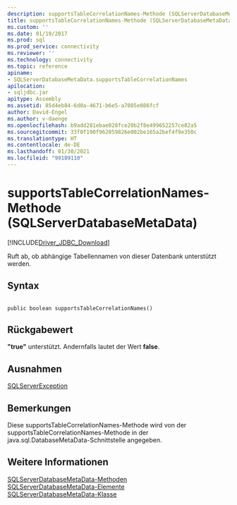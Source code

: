 ```yaml
---
description: supportsTableCorrelationNames-Methode (SQLServerDatabaseMetaData)
title: supportsTableCorrelationNames-Methode (SQLServerDatabaseMetaData) | Microsoft-Dokumentation
ms.custom: ''
ms.date: 01/19/2017
ms.prod: sql
ms.prod_service: connectivity
ms.reviewer: ''
ms.technology: connectivity
ms.topic: reference
apiname:
- SQLServerDatabaseMetaData.supportsTableCorrelationNames
apilocation:
- sqljdbc.jar
apitype: Assembly
ms.assetid: 85d4eb84-6d0a-4671-b6e5-a7085e086fcf
author: David-Engel
ms.author: v-daenge
ms.openlocfilehash: b9add281ebae028fce20b2f8e499652257ce82a5
ms.sourcegitcommit: 33f0f190f962059826e002be165a2bef4f9e350c
ms.translationtype: HT
ms.contentlocale: de-DE
ms.lasthandoff: 01/30/2021
ms.locfileid: "99189110"
---
```

# <a name="supportstablecorrelationnames-method-sqlserverdatabasemetadata"></a>supportsTableCorrelationNames-Methode (SQLServerDatabaseMetaData)
[!INCLUDE[Driver_JDBC_Download](../../../includes/driver_jdbc_download.md)]

  Ruft ab, ob abhängige Tabellennamen von dieser Datenbank unterstützt werden.  
  
## <a name="syntax"></a>Syntax  
  
```  
  
public boolean supportsTableCorrelationNames()  
```  
  
## <a name="return-value"></a>Rückgabewert  
 **"true"** unterstützt. Andernfalls lautet der Wert **false**.  
  
## <a name="exceptions"></a>Ausnahmen  
 [SQLServerException](../../../connect/jdbc/reference/sqlserverexception-class.md)  
  
## <a name="remarks"></a>Bemerkungen  
 Diese supportsTableCorrelationNames-Methode wird von der supportsTableCorrelationNames-Methode in der java.sql.DatabaseMetaData-Schnittstelle angegeben.  
  
## <a name="see-also"></a>Weitere Informationen  
 [SQLServerDatabaseMetaData-Methoden](../../../connect/jdbc/reference/sqlserverdatabasemetadata-methods.md)   
 [SQLServerDatabaseMetaData-Elemente](../../../connect/jdbc/reference/sqlserverdatabasemetadata-members.md)   
 [SQLServerDatabaseMetaData-Klasse](../../../connect/jdbc/reference/sqlserverdatabasemetadata-class.md)  
  
  
